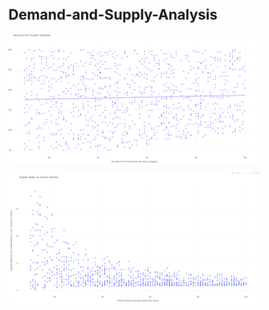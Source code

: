 # Demand-and-Supply-Analysis

![Demand and supply](https://github.com/ValaskaGergo/Demand-and-Supply-Analysis/blob/main/demand-supply-graph.png)

![Supply Ratio vs Driver Activity](https://github.com/ValaskaGergo/Demand-and-Supply-Analysis/blob/main/supply%20ratio-vs-%20driver%20activity-graph.png)
